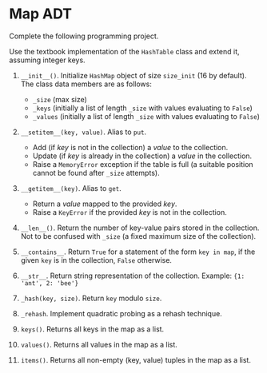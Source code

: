 # Map ADT

Complete the following programming project.

Use the textbook implementation of the `HashTable` class and extend it, assuming integer keys.

1. `__init__()`. Initialize `HashMap` object of size `size_init` (16 by default). The class data members are as follows:

   - `_size` (max size)
   - `_keys` (initially a list of length `_size` with values evaluating to `False`)
   - `_values` (initially a list of length `_size` with values evaluating to `False`)

1. `__setitem__(key, value)`. Alias to `put`.

   - Add (if _key_ is not in the collection) a _value_ to the collection.
   - Update (if _key_ is already in the collection) a _value_ in the collection.
   - Raise a `MemoryError` exception if the table is full (a suitable position cannot be found after `_size` attempts).

1. `__getitem__(key)`. Alias to `get`.

   - Return a _value_ mapped to the provided _key_.
   - Raise a `KeyError` if the provided _key_ is not in the collection.

1. `__len__()`. Return the number of key-value pairs stored in the collection. Not to be confused with `_size` (a fixed maximum size of the collection).

1. `__contains__`. Return `True` for a statement of the form `key in map`, if the given `key` is in the collection, `False` otherwise.

1. `__str__`. Return string representation of the collection. Example: `{1: 'ant', 2: 'bee'}`

1. `_hash(key, size)`. Return `key` modulo `size`.

1. `_rehash`. Implement quadratic probing as a rehash technique.

1. `keys()`. Returns all keys in the map as a list.

1. `values()`. Returns all values in the map as a list.

1. `items()`. Returns all non-empty (key, value) tuples in the map as a list.
